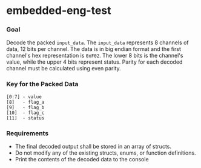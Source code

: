 # embedded-eng-test

### Goal ###

Decode the packed `input_data`.  The `input_data` represents 8 channels of data, 12 bits per channel.  The data is in big endian format and the first channel's hex representation is `0xF02`.  The lower 8 bits is the channel's value, while the upper 4 bits represent status.  Parity for each decoded channel must be calculated using even parity.  

### Key for the Packed Data

```
[0:7] - value  
[8]   - flag_a  
[9]   - flag_b  
[10]  - flag_c  
[11]  - status  
```

### Requirements ###

* The final decoded output shall be stored in an array of structs.  
* Do not modify any of the existing structs, enums, or function definitions.
* Print the contents of the decoded data to the console
